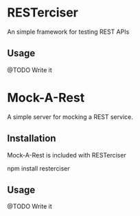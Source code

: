 # RESTerciser #

An simple framework for testing REST APIs

## Usage ##
@TODO Write it

# Mock-A-Rest #

A simple server for mocking a REST service.

## Installation ##

Mock-A-Rest is included with RESTerciser

npm install  resterciser

## Usage ##
@TODO Write it
